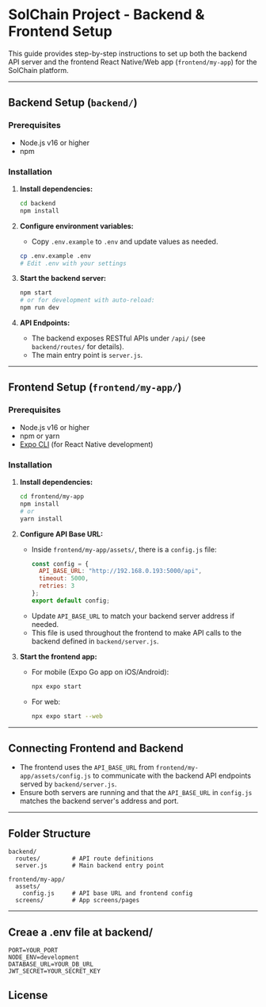 # SolChain Project - Backend & Frontend Setup

This guide provides step-by-step instructions to set up both the backend API server and the frontend React Native/Web app (`frontend/my-app`) for the SolChain platform.

---

## Backend Setup (`backend/`)

### Prerequisites

- Node.js v16 or higher
- npm

### Installation

1. **Install dependencies:**
   ```bash
   cd backend
   npm install
   ```

2. **Configure environment variables:**
   - Copy `.env.example` to `.env` and update values as needed.
   ```bash
   cp .env.example .env
   # Edit .env with your settings
   ```

3. **Start the backend server:**
   ```bash
   npm start
   # or for development with auto-reload:
   npm run dev
   ```

4. **API Endpoints:**
   - The backend exposes RESTful APIs under `/api/` (see `backend/routes/` for details).
   - The main entry point is `server.js`.

---

## Frontend Setup (`frontend/my-app/`)

### Prerequisites

- Node.js v16 or higher
- npm or yarn
- [Expo CLI](https://docs.expo.dev/get-started/installation/) (for React Native development)

### Installation

1. **Install dependencies:**
   ```bash
   cd frontend/my-app
   npm install
   # or
   yarn install
   ```

2. **Configure API Base URL:**
   - Inside `frontend/my-app/assets/`, there is a `config.js` file:
     ```js
     const config = {
       API_BASE_URL: "http://192.168.0.193:5000/api",
       timeout: 5000,
       retries: 3
     };
     export default config;
     ```
   - Update `API_BASE_URL` to match your backend server address if needed.
   - This file is used throughout the frontend to make API calls to the backend defined in `backend/server.js`.

3. **Start the frontend app:**
   - For mobile (Expo Go app on iOS/Android):
     ```bash
     npx expo start
     ```
   - For web:
     ```bash
     npx expo start --web
     ```

---

## Connecting Frontend and Backend

- The frontend uses the `API_BASE_URL` from `frontend/my-app/assets/config.js` to communicate with the backend API endpoints served by `backend/server.js`.
- Ensure both servers are running and that the `API_BASE_URL` in `config.js` matches the backend server's address and port.

---

## Folder Structure

```
backend/
  routes/         # API route definitions
  server.js       # Main backend entry point

frontend/my-app/
  assets/
    config.js     # API base URL and frontend config
  screens/        # App screens/pages
```

---


## Creae a .env file at backend/
```
PORT=YOUR_PORT 
NODE_ENV=development
DATABASE_URL=YOUR_DB_URL
JWT_SECRET=YOUR_SECRET_KEY
```

## License